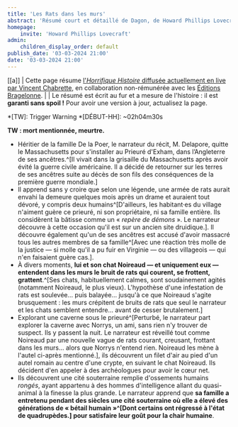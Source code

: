 ```yaml
---
title: 'Les Rats dans les murs'
abstract: 'Résumé court et détaillé de Dagon, de Howard Phillips Lovecraft, en collaboration non-commerciale avec Bragelonne !'
homepage:
    invite: 'Howard Phillips Lovecraft'
admin:
    children_display_order: default
publish_date: '03-03-2024 21:00'
date: '03-03-2024 21:00'
---
```


[[a]]
| Cette page résume [l'_Horrifique Histoire_ diffusée actuellement en live par Vincent Chabrette](https://www.twitch.tv/vchabrette), en collaboration non-rémunérée avec les [Éditions Bragelonne](https://www.bragelonne.fr).
|
| Le résumé est écrit au fur et a mesure de l'histoire : il est **garanti sans spoil !** Pour avoir une version à jour, actualisez la page.

*[TW]: Trigger Warning
*[DÉBUT-HH]: ~02h04m30s

**TW : mort mentionnée, meurtre.**

- Héritier de la famille De la Poer, le narrateur du récit, M. Delapore, quitte le Massachusetts pour s'installer au Prieuré d'Exham, dans l’Angleterre de ses ancêtres.^[Il vivait dans la grisaille du Massachusetts après avoir évité la guerre civile américaine. Il a décidé de retourner sur les terres de ses ancêtres suite au décès de son fils des conséquences de la première guerre mondiale.]
- Il apprend sans y croire que selon une légende, une armée de rats aurait envahi la demeure quelques mois après un drame et auraient tout dévoré, y compris deux humains^[D'ailleurs, les habitant·es du village n'aiment guère ce prieuré, ni son propriétaire, ni sa famille entière. Ils considèrent la bâtisse comme un « _repère de démons_ ». Le narrateur découvre à cette occasion qu'il est sur un ancien site druidique.]. Il découvre également qu'un de ses ancêtres est accusé d'avoir massacré tous les autres membres de sa famille^[Avec une réaction très molle de la justice — si molle qu'il a pu fuir en Virginie — ou des villageois — qui n'en faisaient guère cas.].
- À divers moments, **lui et son chat Noireaud — et uniquement eux — entendent dans les murs le bruit de rats qui courent, se frottent, grattent**.^[Ses chats, habituellement calmes, sont soudainement agités (notamment Noireaud, le plus vieux). L'hypothèse d'une infestation de rats est soulevée… puis balayée… jusqu'à ce que Noireaud s'agite brusquement : les murs crépitent de bruits de rats que seul le narrateur et les chats semblent entendre… avant de cesser brutalement.]
- Explorant une caverne sous le prieuré^[Perturbé, le narrateur part explorer la caverne avec Norrys, un ami, sans rien n'y trouver de suspect. Ils y passent la nuit. Le narrateur est réveillé tout comme Noireaud par une nouvelle vague de rats courant, creusant, frottant dans les murs… alors que Norrys n'entend rien. Noireaud les mène à l'autel ci-après mentionné.], ils découvrent un filet d'air au pied d'un autel romain au centre d'une crypte, en suivant le chat Noireaud. Ils décident d'en appeler à des archéologues pour avoir le cœur net.
- Ils découvrent une cité souterraine remplie d'ossements humains _rongés_, ayant appartenu à des hommes d'intelligence allant du quasi-animal à la finesse la plus grande. Le narrateur apprend que **sa famille a entretenu pendant des siècles une cité souterraine où elle a élevé des générations de « bétail humain »^[Dont certains ont régressé à l'état de quadrupèdes.] pour satisfaire leur goût pour la chair humaine**.


